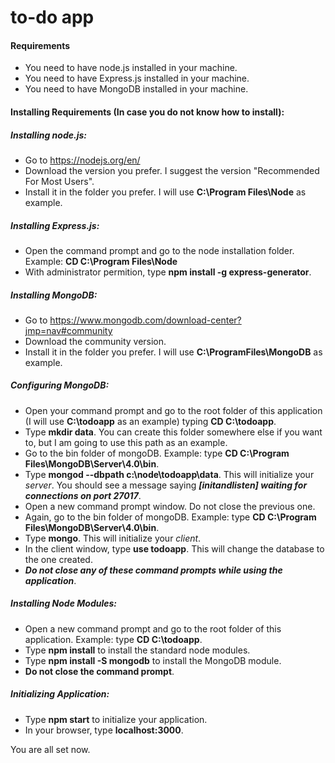 # to-do app

#### Requirements
* You need to have node.js installed in your machine.
* You need to have Express.js installed in your machine.
* You need to have MongoDB installed in your machine.

#### Installing Requirements (In case you do not know how to install):
##### Installing node.js:
* Go to https://nodejs.org/en/
* Download the version you prefer. I suggest the version "Recommended For Most Users".
* Install it in the folder you prefer. I will use **C:\Program Files\Node** as example.

##### Installing Express.js:
* Open the command prompt and go to the node installation folder. Example: **CD C:\Program Files\Node**
* With administrator permition, type **npm install -g express-generator**.

##### Installing MongoDB:
* Go to https://www.mongodb.com/download-center?jmp=nav#community
* Download the community version.
* Install it in the folder you prefer. I will use **C:\ProgramFiles\MongoDB** as example.

##### Configuring MongoDB:
* Open your command prompt and go to the root folder of this application (I will use **C:\todoapp** as an example) typing **CD C:\todoapp**.
* Type **mkdir data**. You can create this folder somewhere else if you want to, but I am going to use this path as an example.
* Go to the bin folder of mongoDB. Example: type **CD C:\Program Files\MongoDB\Server\4.0\bin**.
* Type **mongod --dbpath c:\node\todoapp\data**. This will initialize your *server*. You should see a message saying ***[initandlisten] waiting for connections on port 27017***.
* Open a new command prompt window. Do not close the previous one.
* Again, go to the bin folder of mongoDB. Example: type **CD C:\Program Files\MongoDB\Server\4.0\bin**.
* Type **mongo**. This will initialize your *client*.
* In the client window, type **use todoapp**. This will change the database to the one created.
* ***Do not close any of these command prompts while using the application***.

##### Installing Node Modules:
* Open a new command prompt and go to the root folder of this application. Example: type **CD C:\todoapp**.
* Type **npm install** to install the standard node modules.
* Type **npm install -S mongodb** to install the MongoDB module.
* **Do not close the command prompt**.

##### Initializing Application:
* Type **npm start** to initialize your application.
* In your browser, type **localhost:3000**.

You are all set now.